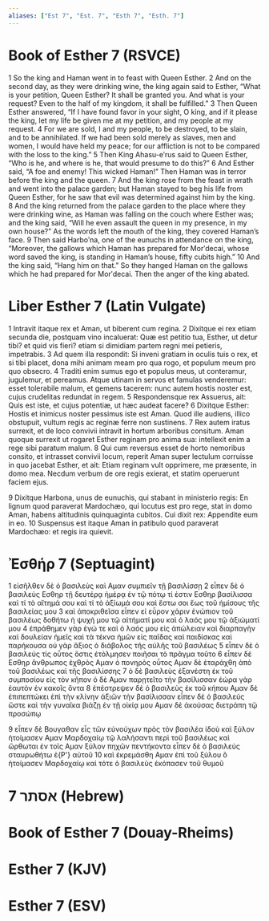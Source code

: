 ```yaml
---
aliases: ["Est 7", "Est. 7", "Esth 7", "Esth. 7"]
---
```



# Book of Esther 7 (RSVCE)

1 So the king and Haman went in to feast with Queen Esther.
2 And on the second day, as they were drinking wine, the king again said to Esther, “What is your petition, Queen Esther? It shall be granted you. And what is your request? Even to the half of my kingdom, it shall be fulfilled.”
3 Then Queen Esther answered, “If I have found favor in your sight, O king, and if it please the king, let my life be given me at my petition, and my people at my request.
4 For we are sold, I and my people, to be destroyed, to be slain, and to be annihilated. If we had been sold merely as slaves, men and women, I would have held my peace; for our affliction is not to be compared with the loss to the king.”
5 Then King Ahasu-eʹrus said to Queen Esther, “Who is he, and where is he, that would presume to do this?”
6 And Esther said, “A foe and enemy! This wicked Haman!” Then Haman was in terror before the king and the queen.
7 And the king rose from the feast in wrath and went into the palace garden; but Haman stayed to beg his life from Queen Esther, for he saw that evil was determined against him by the king.
8 And the king returned from the palace garden to the place where they were drinking wine, as Haman was falling on the couch where Esther was; and the king said, “Will he even assault the queen in my presence, in my own house?” As the words left the mouth of the king, they covered Haman’s face.
9 Then said Harboʹna, one of the eunuchs in attendance on the king, “Moreover, the gallows which Haman has prepared for Morʹdecai, whose word saved the king, is standing in Haman’s house, fifty cubits high.”
10 And the king said, “Hang him on that.” So they hanged Haman on the gallows which he had prepared for Morʹdecai. Then the anger of the king abated.


# Liber Esther 7 (Latin Vulgate)

1 Intravit itaque rex et Aman, ut biberent cum regina.
2 Dixitque ei rex etiam secunda die, postquam vino incaluerat: Quæ est petitio tua, Esther, ut detur tibi? et quid vis fieri? etiam si dimidiam partem regni mei petieris, impetrabis.
3 Ad quem illa respondit: Si inveni gratiam in oculis tuis o rex, et si tibi placet, dona mihi animam meam pro qua rogo, et populum meum pro quo obsecro.
4 Traditi enim sumus ego et populus meus, ut conteramur, jugulemur, et pereamus. Atque utinam in servos et famulas venderemur: esset tolerabile malum, et gemens tacerem: nunc autem hostis noster est, cujus crudelitas redundat in regem.
5 Respondensque rex Assuerus, ait: Quis est iste, et cujus potentiæ, ut hæc audeat facere?
6 Dixitque Esther: Hostis et inimicus noster pessimus iste est Aman. Quod ille audiens, illico obstupuit, vultum regis ac reginæ ferre non sustinens.
7 Rex autem iratus surrexit, et de loco convivii intravit in hortum arboribus consitum. Aman quoque surrexit ut rogaret Esther reginam pro anima sua: intellexit enim a rege sibi paratum malum.
8 Qui cum reversus esset de horto nemoribus consito, et intrasset convivii locum, reperit Aman super lectulum corruisse in quo jacebat Esther, et ait: Etiam reginam vult opprimere, me præsente, in domo mea. Necdum verbum de ore regis exierat, et statim operuerunt faciem ejus.

9 Dixitque Harbona, unus de eunuchis, qui stabant in ministerio regis: En lignum quod paraverat Mardochæo, qui locutus est pro rege, stat in domo Aman, habens altitudinis quinquaginta cubitos. Cui dixit rex: Appendite eum in eo.
10 Suspensus est itaque Aman in patibulo quod paraverat Mardochæo: et regis ira quievit.


# Ἐσθήρ 7 (Septuagint)

1 εἰσῆλθεν δὲ ὁ βασιλεὺς καὶ Αμαν συμπιεῖν τῇ βασιλίσσῃ
2 εἶπεν δὲ ὁ βασιλεὺς Εσθηρ τῇ δευτέρᾳ ἡμέρᾳ ἐν τῷ πότῳ τί ἐστιν Εσθηρ βασίλισσα καὶ τί τὸ αἴτημά σου καὶ τί τὸ ἀξίωμά σου καὶ ἔστω σοι ἕως τοῦ ἡμίσους τῆς βασιλείας μου
3 καὶ ἀποκριθεῖσα εἶπεν εἰ εὗρον χάριν ἐνώπιον τοῦ βασιλέως δοθήτω ἡ ψυχή μου τῷ αἰτήματί μου καὶ ὁ λαός μου τῷ ἀξιώματί μου
4 ἐπράθημεν γὰρ ἐγώ τε καὶ ὁ λαός μου εἰς ἀπώλειαν καὶ διαρπαγὴν καὶ δουλείαν ἡμεῖς καὶ τὰ τέκνα ἡμῶν εἰς παῖδας καὶ παιδίσκας καὶ παρήκουσα οὐ γὰρ ἄξιος ὁ διάβολος τῆς αὐλῆς τοῦ βασιλέως
5 εἶπεν δὲ ὁ βασιλεύς τίς οὗτος ὅστις ἐτόλμησεν ποιῆσαι τὸ πρᾶγμα τοῦτο
6 εἶπεν δὲ Εσθηρ ἄνθρωπος ἐχθρὸς Αμαν ὁ πονηρὸς οὗτος Αμαν δὲ ἐταράχθη ἀπὸ τοῦ βασιλέως καὶ τῆς βασιλίσσης
7 ὁ δὲ βασιλεὺς ἐξανέστη ἐκ τοῦ συμποσίου εἰς τὸν κῆπον ὁ δὲ Αμαν παρῃτεῖτο τὴν βασίλισσαν ἑώρα γὰρ ἑαυτὸν ἐν κακοῖς ὄντα
8 ἐπέστρεψεν δὲ ὁ βασιλεὺς ἐκ τοῦ κήπου Αμαν δὲ ἐπιπεπτώκει ἐπὶ τὴν κλίνην ἀξιῶν τὴν βασίλισσαν εἶπεν δὲ ὁ βασιλεύς ὥστε καὶ τὴν γυναῖκα βιάζῃ ἐν τῇ οἰκίᾳ μου Αμαν δὲ ἀκούσας διετράπη τῷ προσώπῳ

9 εἶπεν δὲ Βουγαθαν εἷς τῶν εὐνούχων πρὸς τὸν βασιλέα ἰδοὺ καὶ ξύλον ἡτοίμασεν Αμαν Μαρδοχαίῳ τῷ λαλήσαντι περὶ τοῦ βασιλέως καὶ ὤρθωται ἐν τοῖς Αμαν ξύλον πηχῶν πεντήκοντα εἶπεν δὲ ὁ βασιλεύς σταυρωθήτω ἐ{P'} αὐτοῦ
10 καὶ ἐκρεμάσθη Αμαν ἐπὶ τοῦ ξύλου ὃ ἡτοίμασεν Μαρδοχαίῳ καὶ τότε ὁ βασιλεὺς ἐκόπασεν τοῦ θυμοῦ


# 7 אסתר (Hebrew)


# Book of Esther 7 (Douay-Rheims)


# Esther 7 (KJV)


# Esther 7 (ESV)


